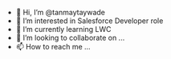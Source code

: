 - 👋 Hi, I’m @tanmaytaywade
- 👀 I’m interested in Salesforce Developer role
- 🌱 I’m currently learning LWC
- 💞️ I’m looking to collaborate on ...
- 📫 How to reach me ...

<!---
tanmaytaywade/tanmaytaywade is a ✨ special ✨ repository because its `README.md` (this file) appears on your GitHub profile.
You can click the Preview link to take a look at your changes.
--->
